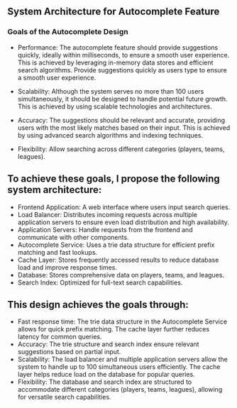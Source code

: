 ## System Architecture for Autocomplete Feature

### Goals of the Autocomplete Design
* Performance: The autocomplete feature should provide suggestions quickly, ideally within milliseconds, to ensure a smooth user experience. This is achieved by leveraging in-memory data stores and efficient search algorithms. Provide suggestions quickly as users type to ensure a smooth user experience.
* Scalability: Although the system serves no more than 100 users simultaneously, it should be designed to handle potential future growth. This is achieved by using scalable technologies and architectures.
* Accuracy: The suggestions should be relevant and accurate, providing users with the most likely matches based on their input. This is achieved by using advanced search algorithms and indexing techniques.

* Flexibility: Allow searching across different categories (players, teams, leagues).

## To achieve these goals, I propose the following system architecture:
* Frontend Application: A web interface where users input search queries.
* Load Balancer: Distributes incoming requests across multiple application servers to ensure even load distribution and high availability.
* Application Servers: Handle requests from the frontend and communicate with other components.
* Autocomplete Service: Uses a trie data structure for efficient prefix matching and fast lookups.
* Cache Layer: Stores frequently accessed results to reduce database load and improve response times.
* Database: Stores comprehensive data on players, teams, and leagues.
* Search Index: Optimized for full-text search capabilities.

## This design achieves the goals through:
* Fast response time: The trie data structure in the Autocomplete Service allows for quick prefix matching. The cache layer further reduces latency for common queries.
* Accuracy: The trie structure and search index ensure relevant suggestions based on partial input.
* Scalability: The load balancer and multiple application servers allow the system to handle up to 100 simultaneous users efficiently. The cache layer helps reduce load on the database for popular queries.
* Flexibility: The database and search index are structured to accommodate different categories (players, teams, leagues), allowing for versatile search capabilities.